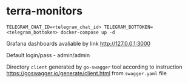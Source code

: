 # terra-monitors

```shell
TELEGRAM_CHAT_ID=<telegram_chat_id> TELEGRAM_BOTTOKEN=<telegram_bottoken> docker-compose up -d
```

Grafana dashboards avaliable by link http://127.0.0.1:3000

Default login/pass - admin/admin

Directory `client` generated by `go-swagger` tool according to instruction https://goswagger.io/generate/client.html from `swagger.yaml` file
